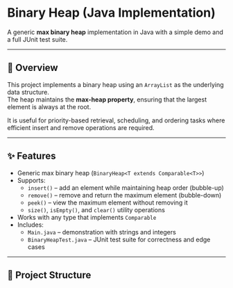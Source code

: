 # Binary Heap (Java Implementation)

A generic **max binary heap** implementation in Java with a simple demo and a full JUnit test suite.

---

## 📖 Overview
This project implements a binary heap using an `ArrayList` as the underlying data structure.  
The heap maintains the **max-heap property**, ensuring that the largest element is always at the root.

It is useful for priority-based retrieval, scheduling, and ordering tasks where efficient insert and remove operations are required.

---

## ✨ Features
- Generic max binary heap (`BinaryHeap<T extends Comparable<T>>`)
- Supports:
  - `insert()` – add an element while maintaining heap order (bubble-up)
  - `remove()` – remove and return the maximum element (bubble-down)
  - `peek()` – view the maximum element without removing it
  - `size()`, `isEmpty()`, and `clear()` utility operations
- Works with any type that implements `Comparable`
- Includes:
  - `Main.java` – demonstration with strings and integers
  - `BinaryHeapTest.java` – JUnit test suite for correctness and edge cases

---

## 📂 Project Structure
